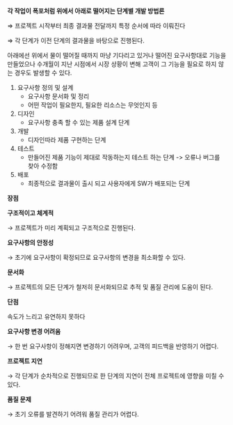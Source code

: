 **각 작업이 폭포처럼 위에서 아래로 떨어지는 단계별 개발 방법론**

⇒ 프로젝트 시작부터 최종 결과물 전달까지 특정 순서에 따라 이뤄진다

⇒ 각 단계가 이전 단계의 결과물을 바탕으로 진행된다.

아래에선 위에서 물이 떨어질 때까지 마냥 기다리고 있거나 떨어진 요구사항대로 기능을 만들었으나 수개월이 지난 시점에서 시장 상황이 변해 고객이 그 기능을 필요로 하지 않는 경우도 발생할 수 있다.

1. 요구사항 정의 및 설계
    - 요구사항 문서화 및 정리
    - 어떤 작업이 필요한지, 필요한 리소스는 무엇인지 등
2. 디자인
    - 요구사항 충족 할 수 있는 제품 설계 단계
3. 개발
    - 디자인따라 제품 구현하는 단계
4. 테스트
    - 만들어진 제품 기능이 제대로 작동하는지 테스트 하는 단계 -> 오류나 버그를 찾아 수정함
5. 배포
    - 최종적으로 결과물이 출시 되고 사용자에게 SW가 배포되는 단계

**장점**

**구조적이고 체계적**

→ 프로젝트가 미리 계획되고 구조적으로 진행된다.

**요구사항의 안정성**

→ 초기에 요구사항이 확정되므로 요구사항의 변경을 최소화할 수 있다.

**문서화**

→ 프로젝트의 모든 단계가 철저히 문서화되므로 추적 및 품질 관리에 도움이 된다.

**단점**

속도가 느리고 유연하지 못하다

**요구사항 변경 어려움**

→ 한 번 요구사항이 정해지면 변경하기 어려우며, 고객의 피드백을 반영하기 어렵다.

**프로젝트 지연**

→  각 단계가 순차적으로 진행되므로 한 단계의 지연이 전체 프로젝트에 영향을 미칠 수 있다.

**품질 문제**

→ 초기 오류를 발견하기 어려워 품질 관리가 어렵다.